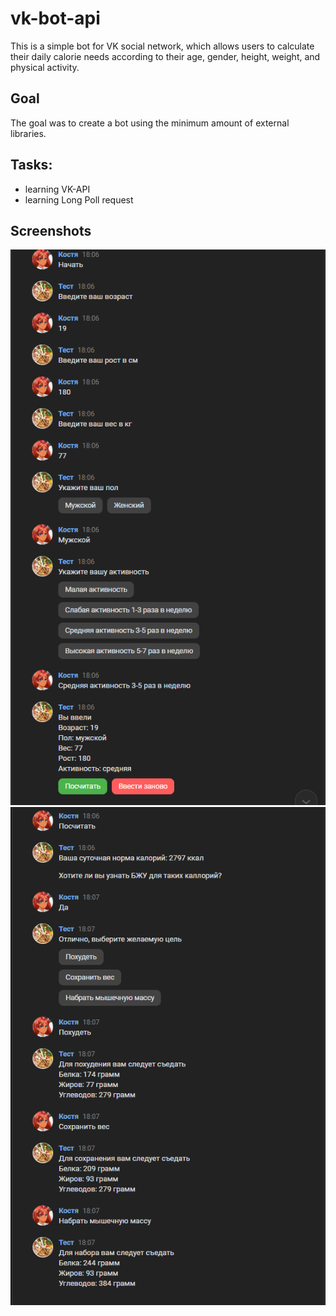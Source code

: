 # vk-bot-api
 
This is a simple bot for VK social network, which allows users to calculate their daily calorie needs according to their age, gender, height, weight, and physical activity.

## Goal

The goal was to create a bot using the minimum amount of external libraries.

## Tasks:
* learning VK-API
* learning Long Poll request

## Screenshots
<div>
  <img src="./images/screen1.png" alt="First screen" style="margin-right: 20px;">
  <img src="./images/screen2.png" alt="Second screen">
</div>

